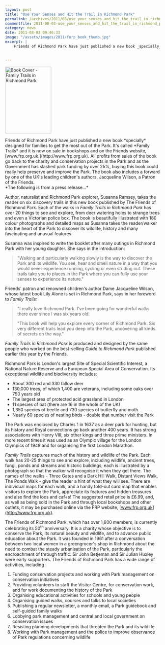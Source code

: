 ```yaml
---
layout: post
title: "Use Your Senses and Hit the Trail in Richmond Park"
permalink: /archives/2011/08/use_your_senses_and_hit_the_trail_in_richmond_park.html
commentfile: 2011-08-03-use_your_senses_and_hit_the_trail_in_richmond_park
category: news
date: 2011-08-03 09:46:33
image: "/assets/images/2011/forp_book_thumb.jpg"
excerpt: |
    Friends of Richmond Park have just published a new book _specially_ designed for families to get the most out of the Park.  It's called _Family Trails_ and it is now on sale in bookshops and on the Friends website, <a href="http://www.frp.org.uk">www.frp.org.uk.</a>  All profits from sales of the book go back to the charity and conservation projects in the Park and as the Government has slashed park funding by over 25%, buying this book could really help preserve and improve the Park.  The book also includes a forward by one of the UK's leading children's authors, Jacqueline Wilson, a Patron of the Friends.
    

---
```


<a href="/assets/images/2011/forp_book.jpg" title="See larger version of - Book Cover - Family Trails in Richmond Park"><img src="/assets/images/2011/forp_book_thumb.jpg" width="150" height="216" alt="Book Cover - Family Trails in Richmond Park" class="photo right" /></a>

<div markdown="1" class="box">
Friends of Richmond Park have just published a new book *specially* designed for families to get the most out of the Park. It's called *Family Trails* and it is now on sale in bookshops and on the Friends website, [www.frp.org.uk.](http://www.frp.org.uk). All profits from sales of the book go back to the charity and conservation projects in the Park and as the Government has slashed park funding by over 25%, buying this book could really help preserve and improve the Park. The book also includes a forward by one of the UK's leading children's authors, Jacqueline Wilson, a Patron of the Friends.

</div>
*The following is from a press release...*

Author, naturalist and Richmond Park explorer, Susanna Ramsey, takes the reader on six discovery trails in this new book published by The Friends of Richmond Park. Each of the walks in *Family Trails in Richmond Park* has over 20 things to see and explore, from deer watering holes to strange trees and even a Victorian police box. The book is beautifully illustrated with 180 colour photographs and detailed maps as Susanna takes the reader/walker into the heart of the Park to discover its wildlife, history and many fascinating and unusual features.

Susanna was inspired to write the booklet after many outings in Richmond Park with her young daughter. She says in the introduction:

> "Walking and particularly walking slowly is the way to discover the Park and its wildlife. You see, hear and smell nature in a way that you would never experience running, cycling or even striding out. These trails take you to places in the Park where you can fully use your senses to experience its nature."

Friends' patron and renowned children's author Dame Jacqueline Wilson, whose latest book Lily Alone is set in Richmond Park, says in her foreword to *Family Trails:*

> "I really love Richmond Park. I've been going for wonderful walks there ever since I was six years old.
> 
>  "This book will help you explore every corner of Richmond Park. Six very different trails lead you deep into the Park, uncovering all kinds of secrets on the way."
> 
 *Family Trails in Richmond Park* is produced and designed by the same people who worked on the best-selling *Guide to Richmond Park* published earlier this year by the Friends.

Richmond Park is London's largest Site of Special Scientific Interest, a National Nature Reserve and a European Special Area of Conservation. Its exceptional wildlife and biodiversity includes:

-   About 300 red and 330 fallow deer
-   130,000 trees, of which 1,400 are veterans, including some oaks over 750 years old
-   The largest area of protected acid grassland in London
-   11 species of bat (there are 16 in the whole of the UK)
-   1,350 species of beetle and 730 species of butterfly and moth
-   Nearly 60 species of nesting birds - double that number visit the Park

The Park was enclosed by Charles 1 in 1637 as a deer park for hunting, but its history and Royal connections go back another 400 years. It has strong associations with Henry VIII, six other kings and three prime ministers. In more recent times it was used as an Olympic village for the London Olympics of 1948 and for organising the first London Marathon.

*Family Trails* captures much of the history and wildlife of the Park. Each walk has 20-25 things to see and explore, including wildlife, ancient trees, fungi, ponds and streams and historic buildings; each is illustrated by a photograph so that the walker will recognise it when they get there. The names of the walks - Three Gates and a Dark Hill Walk, Distant Views Walk, The Ponds Walk - give the reader a hint of what they will see. There are individual maps for each walk, and a handy fold-out card map that enables visitors to explore the Park, appreciate its features and hidden treasures and also find the loos and caf÷s! The suggested retail price is £6.99, and, as well as being sold in the Park and through local bookshops and other outlets, it may be purchased online via the FRP website, [www.frp.org.uk](http://www.frp.org.uk).

The Friends of Richmond Park, which has over 1,800 members, is currently celebrating its 50<sup>th</sup> anniversary. It is a charity whose objective is to conserve the Park, its natural beauty and wildlife, and to advance public education about the Park. It was founded in 1961 after a conversation between two local women in a greengrocer's shop in Richmond about the need to combat the steady urbanisation of the Park, particularly the encroachment of through traffic. Sir John Betjeman and Sir Julian Huxley were early supporters. The Friends of Richmond Park has a wide range of activities, including :

1.  Funding conservation projects and working with Park management on conservation initiatives
2.  Providing volunteers to staff the Visitor Centre, for conservation work, and for work documenting the history of the Park
3.  Organising educational activities for schools and young people
4.  Organising guided walks, courses and talks to local societies
5.  Publishing a regular newsletter, a monthly email, a Park guidebook and self-guided family walks
6.  Lobbying park management and central and local government on conservation issues
7.  Resisting planning developments that threaten the Park and its wildlife
8.  Working with Park management and the police to improve observance of Park regulations concerning wildlife
